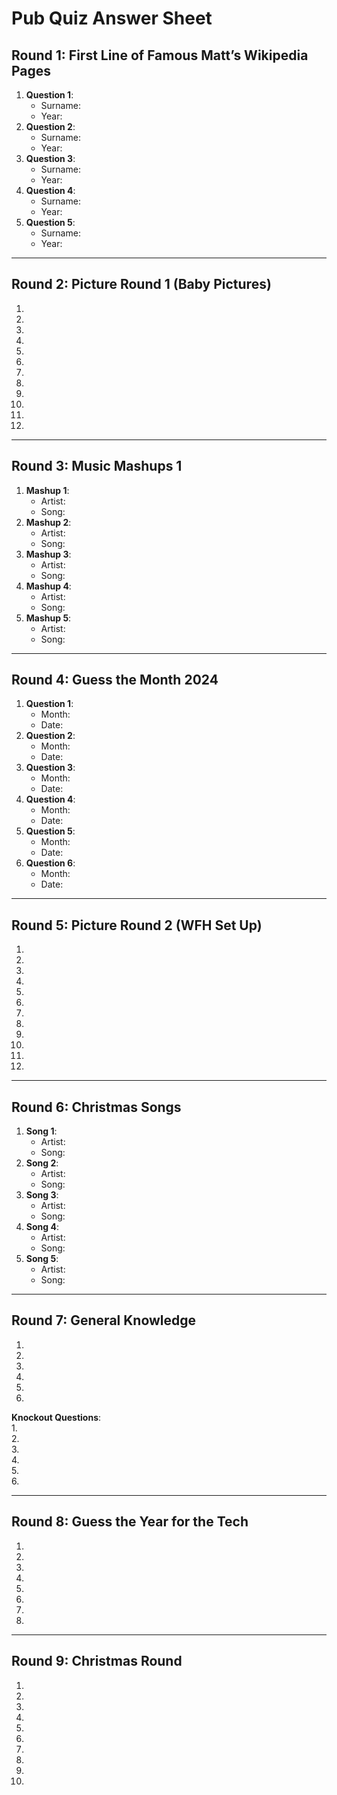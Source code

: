 # Pub Quiz Answer Sheet

## Round 1: First Line of Famous Matt’s Wikipedia Pages
1. **Question 1**:  
   - Surname:  
   - Year:  
2. **Question 2**:  
   - Surname:  
   - Year:  
3. **Question 3**:  
   - Surname:  
   - Year:  
4. **Question 4**:  
   - Surname:  
   - Year:  
5. **Question 5**:  
   - Surname:  
   - Year:  

---

## Round 2: Picture Round 1 (Baby Pictures)
1.  
2.  
3.  
4.  
5.  
6.  
7.  
8.  
9.  
10.  
11.
12.
---

## Round 3: Music Mashups 1
1. **Mashup 1**:  
   - Artist:  
   - Song:  
2. **Mashup 2**:  
   - Artist:  
   - Song:  
3. **Mashup 3**:  
   - Artist:  
   - Song:  
4. **Mashup 4**:  
   - Artist:  
   - Song:  
5. **Mashup 5**:  
   - Artist:  
   - Song:  

---

## Round 4: Guess the Month 2024
1. **Question 1**:  
   - Month:  
   - Date:  
2. **Question 2**:  
   - Month:  
   - Date:  
3. **Question 3**:  
   - Month:  
   - Date:  
4. **Question 4**:  
   - Month:  
   - Date:  
5. **Question 5**:  
   - Month:  
   - Date:  
6. **Question 6**:  
   - Month:  
   - Date:  

---

## Round 5: Picture Round 2 (WFH Set Up)
1.  
2.  
3.  
4.  
5.  
6.  
7.  
8.  
9.  
10.  
11.
12.

---

## Round 6: Christmas Songs
1. **Song 1**:  
   - Artist:  
   - Song:  
2. **Song 2**:  
   - Artist:  
   - Song:  
3. **Song 3**:  
   - Artist:  
   - Song:  
4. **Song 4**:  
   - Artist:  
   - Song:  
5. **Song 5**:  
   - Artist:  
   - Song:  

---

## Round 7: General Knowledge
1.  
2.  
3.  
4.  
5.  
6.  

**Knockout Questions**:  
1.  
2.  
3.  
4.  
5.  
6.  

---

## Round 8: Guess the Year for the Tech
1.  
2.  
3.  
4.  
5.  
6.  
7.  
8.  

---

## Round 9: Christmas Round
1.  
2.  
3.  
4.  
5.  
6.  
7.  
8.  
9.  
10.  
